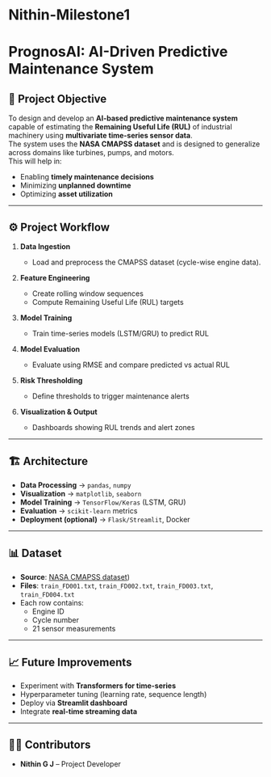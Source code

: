 # Nithin-Milestone1
# PrognosAI: AI-Driven Predictive Maintenance System

## 📌 Project Objective
To design and develop an **AI-based predictive maintenance system** capable of estimating the **Remaining Useful Life (RUL)** of industrial machinery using **multivariate time-series sensor data**.  
The system uses the **NASA CMAPSS dataset** and is designed to generalize across domains like turbines, pumps, and motors.  
This will help in:
- Enabling **timely maintenance decisions**  
- Minimizing **unplanned downtime**  
- Optimizing **asset utilization**  

---

## ⚙️ Project Workflow
1. **Data Ingestion**  
   - Load and preprocess the CMAPSS dataset (cycle-wise engine data).  

2. **Feature Engineering**  
   - Create rolling window sequences  
   - Compute Remaining Useful Life (RUL) targets  

3. **Model Training**  
   - Train time-series models (LSTM/GRU) to predict RUL  

4. **Model Evaluation**  
   - Evaluate using RMSE and compare predicted vs actual RUL  

5. **Risk Thresholding**  
   - Define thresholds to trigger maintenance alerts  

6. **Visualization & Output**  
   - Dashboards showing RUL trends and alert zones  

---

## 🏗️ Architecture
- **Data Processing** → `pandas`, `numpy`  
- **Visualization** → `matplotlib`, `seaborn`  
- **Model Training** → `TensorFlow/Keras` (LSTM, GRU)  
- **Evaluation** → `scikit-learn` metrics  
- **Deployment (optional)** → `Flask/Streamlit`, Docker  

---

## 📊 Dataset
- **Source**: [NASA CMAPSS dataset](https://www.kaggle.com/datasets/palbha/cmapss-jet-engine-simulated-data))  
- **Files**: `train_FD001.txt`, `train_FD002.txt`, `train_FD003.txt`, `train_FD004.txt`  
- Each row contains:
  - Engine ID  
  - Cycle number  
  - 21 sensor measurements  

---


## 📈 Future Improvements
- Experiment with **Transformers for time-series**  
- Hyperparameter tuning (learning rate, sequence length)  
- Deploy via **Streamlit dashboard**  
- Integrate **real-time streaming data**  

---

## 🧑‍💻 Contributors
- **Nithin G J** – Project Developer  
